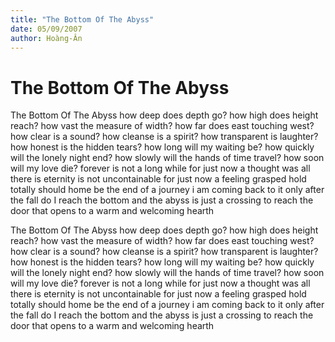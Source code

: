```yaml
---
title: "The Bottom Of The Abyss"
date: 05/09/2007
author: Hoàng-Ân
---
```


# The Bottom Of The Abyss

The Bottom Of The Abyss
how deep does depth go?
how high does height reach?
how vast the measure of width?
how far does east touching west?
how clear is a sound?
how cleanse is a spirit?
how transparent is laughter?
how honest is the hidden tears?
how long will my waiting be?
how quickly will the lonely night end?
how slowly will the hands of time travel?
how soon will my love die?
forever is not a long while
for just now a thought was all there is
eternity is not uncontainable
for just now a feeling grasped hold totally
should home be the end of a journey
i am coming back to it
only after the fall
do I reach the bottom
and the abyss is just a crossing
to reach
the door that
opens to a warm
and welcoming
hearth

The Bottom Of The Abyss
how deep does depth go?
how high does height reach?
how vast the measure of width?
how far does east touching west?
how clear is a sound?
how cleanse is a spirit?
how transparent is laughter?
how honest is the hidden tears?
how long will my waiting be?
how quickly will the lonely night end?
how slowly will the hands of time travel?
how soon will my love die?
forever is not a long while
for just now a thought was all there is
eternity is not uncontainable
for just now a feeling grasped hold totally
should home be the end of a journey
i am coming back to it
only after the fall
do I reach the bottom
and the abyss is just a crossing
to reach
the door that
opens to a warm
and welcoming
hearth
